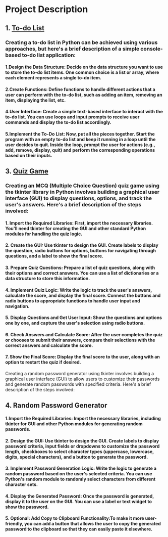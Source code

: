 # Project Description
## 1. [To-do List](https://github.com/ARPIT422/CODSOFT/blob/main/Python%20Programming%20Internship/To-do%20List.py) 
### Creating a to-do list in Python can be achieved using various approaches, but here's a brief description of a simple console-based to-do list application:

#### 1.Design the Data Structure: Decide on the data structure you want to use to store the to-do list items. One common choice is a list or array, where each element represents a single to-do item.
#### 2.Create Functions: Define functions to handle different actions that a user can perform with the to-do list, such as adding an item, removing an item, displaying the list, etc.
#### 4.User Interface: Create a simple text-based interface to interact with the to-do list. You can use loops and input prompts to receive user commands and display the to-do list accordingly.
#### 5.Implement the To-Do List: Now, put all the pieces together. Start the program with an empty to-do list and keep it running in a loop until the user decides to quit. Inside the loop, prompt the user for actions (e.g., add, remove, display, quit) and perform the corresponding operations based on their inputs.

## 3. [Quiz Game](https://github.com/ARPIT422/CODSOFT/blob/main/Python%20Programming%20Internship/Quiz%20Game.py)
### Creating an MCQ (Multiple Choice Question) quiz game using the tkinter library in Python involves building a graphical user interface (GUI) to display questions, options, and track the user's answers. Here's a brief description of the steps involved:

#### 1. Import the Required Libraries: First, import the necessary libraries. You'll need tkinter for creating the GUI and other standard Python modules for handling the quiz logic.
#### 2. Create the GUI: Use tkinter to design the GUI. Create labels to display the question, radio buttons for options, buttons for navigating through questions, and a label to show the final score.
#### 3. Prepare Quiz Questions: Prepare a list of quiz questions, along with their options and correct answers. You can use a list of dictionaries or a data structure to store this information.

#### 4. Implement Quiz Logic: Write the logic to track the user's answers, calculate the score, and display the final score. Connect the buttons and radio buttons to appropriate functions to handle user input and navigation.

#### 5. Display Questions and Get User Input: Show the questions and options one by one, and capture the user's selection using radio buttons.

#### 6. Check Answers and Calculate Score: After the user completes the quiz or chooses to submit their answers, compare their selections with the correct answers and calculate the score.

#### 7. Show the Final Score: Display the final score to the user, along with an option to restart the quiz if desired.

Creating a random password generator using tkinter involves building a graphical user interface (GUI) to allow users to customize their passwords and generate random passwords with specified criteria. Here's a brief description of the steps involved:

## 4. Random Password Generator
#### 1.Import the Required Libraries: Import the necessary libraries, including tkinter for GUI and other Python modules for generating random passwords.

#### 2. Design the GUI: Use tkinter to design the GUI. Create labels to display password criteria, input fields or dropdowns to customize the password length, checkboxes to select character types (uppercase, lowercase, digits, special characters), and a button to generate the password.

#### 3. Implement Password Generation Logic: Write the logic to generate a random password based on the user's selected criteria. You can use Python's random module to randomly select characters from different character sets.

#### 4. Display the Generated Password: Once the password is generated, display it to the user on the GUI. You can use a label or text widget to show the password.

#### 5. Optional: Add Copy to Clipboard Functionality:To make it more user-friendly, you can add a button that allows the user to copy the generated password to the clipboard so that they can easily paste it elsewhere.
